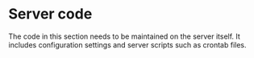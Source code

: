 # Server code

The code in this section needs to be maintained on the server itself. It includes configuration settings and server scripts such as crontab files.
